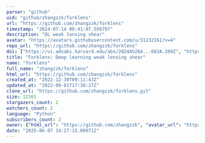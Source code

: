 ```yaml
---
parser: "github"
uid: "github/zhangzzk/forklens"
url: "https://github.com/zhangzzk/forklens"
timestamp: "2024-07-14 00:41:07.556707"
description: "DL weak lensing shear"
avatar: "https://avatars.githubusercontent.com/u/31132161?v=4"
repo_url: "https://github.com/zhangzzk/forklens"
doi: ["https://ui.adsabs.harvard.edu/abs/2024A%26A...683A.209Z", "https://ui.adsabs.harvard.edu/abs/2024ascl.soft07004Z/abstract"]
title: "Forklens: Deep learning weak lensing shear"
name: "forklens"
full_name: "zhangzzk/forklens"
html_url: "https://github.com/zhangzzk/forklens"
created_at: "2022-12-30T09:11:43Z"
updated_at: "2023-09-01T17:38:27Z"
clone_url: "https://github.com/zhangzzk/forklens.git"
size: 12361
stargazers_count: 2
watchers_count: 2
language: "Python"
subscribers_count: 2
owner: {"html_url": "https://github.com/zhangzzk", "avatar_url": "https://avatars.githubusercontent.com/u/31132161?v=4", "login": "zhangzzk", "type": "User"}
date: "2025-06-07 14:27:15.009712"
---
```

